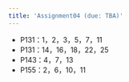 ```yaml
---
title: 'Assignment04 (due: TBA)'
---
```

- P131：1，2，3，5，7，11
- P131：14，16，18，22，25
- P143：4，7，13
- P155：2，6，10，11


